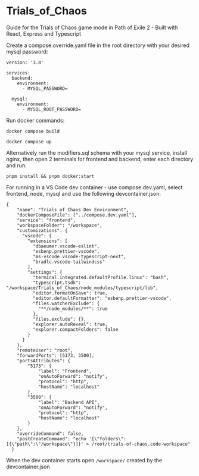 # Trials_of_Chaos
 Guide for the Trials of Chaos game mode in Path of Exile 2 - Built with React, Express and Typescript

Create a compose.override.yaml file in the root directory with your desired mysql password:
```
version: '3.8'

services:
  backend:
    environment:
      - MYSQL_PASSWORD=

  mysql:
    environment:
      - MYSQL_ROOT_PASSWORD=
```

Run docker commands:

```
docker compose build
```

```
docker compose up
```

Alternatively run the modifiers.sql schema with your mysql service, install nginx, then open 2 terminals for frontend and backend, enter each directory and run:

```
pnpm install && pnpm docker:start
```

For running in a VS Code dev container - use compose.dev.yaml, select frontend, node, mysql and use the following devcontainer.json:
```
{
	"name": "Trials of Chaos Dev Environment",
	"dockerComposeFile": ["../compose.dev.yaml"],
	"service": "frontend",
	"workspaceFolder": "/workspace",
	"customizations": {
	  "vscode": {
		"extensions": [
		  "dbaeumer.vscode-eslint",
		  "esbenp.prettier-vscode",
		  "ms-vscode.vscode-typescript-next",
		  "bradlc.vscode-tailwindcss"
		],
		"settings": {
		  "terminal.integrated.defaultProfile.linux": "bash",
		  "typescript.tsdk": "/workspace/Trials_of_Chaos/node_modules/typescript/lib",
		  "editor.formatOnSave": true,
		  "editor.defaultFormatter": "esbenp.prettier-vscode",
		  "files.watcherExclude": {
			"**/node_modules/**": true
		  },
		  "files.exclude": {},
		  "explorer.autoReveal": true,
		  "explorer.compactFolders": false
		}
	  }
	},
	"remoteUser": "root",
	"forwardPorts": [5173, 3500],
	"portsAttributes": {
		"5173": {
			"label": "Frontend",
			"onAutoForward": "notify",
			"protocol": "http",
			"hostName": "localhost"
		},
		"3500": {
			"label": "Backend API",
			"onAutoForward": "notify",
			"protocol": "http",
			"hostName": "localhost"
		}
	},
	"overrideCommand": false,
	"postCreateCommand": "echo '{\"folders\":[{\"path\":\"/workspace\"}]}' > /root/trials-of-chaos.code-workspace"
  }
```

When the dev container starts open `/workspace/` created by the devcontainer.json